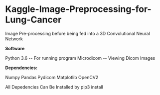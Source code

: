 # Kaggle-Image-Preprocessing-for-Lung-Cancer

Image Pre-processing before being fed into a 3D Convolutional Neural Network



<b>Software</b>

Python 3.6 -- For running program
Microdicom -- Viewing Dicom Images



<b>Dependencies:</b>


Numpy
Pandas
Pydicom
Matplotlib
OpenCV2

All Depedencies Can Be Installed by pip3 install 

